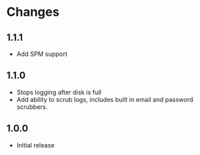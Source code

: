 # Changes

1.1.1
----------
- Add SPM support

1.1.0
----------
- Stops logging after disk is full
- Add ability to scrub logs, includes built in email and password scrubbers.

1.0.0
----------
- Initial release
